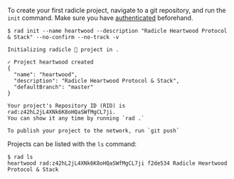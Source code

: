 
To create your first radicle project, navigate to a git repository, and run the
`init` command.  Make sure you have [authenticated](../rad-auth.md) beforehand.

```
$ rad init --name heartwood --description "Radicle Heartwood Protocol & Stack" --no-confirm --no-track -v

Initializing radicle 👾 project in .

✓ Project heartwood created
{
  "name": "heartwood",
  "description": "Radicle Heartwood Protocol & Stack",
  "defaultBranch": "master"
}

Your project's Repository ID (RID) is rad:z42hL2jL4XNk6K8oHQaSWfMgCL7ji.
You can show it any time by running `rad .`

To publish your project to the network, run `git push`
```

Projects can be listed with the `ls` command:

```
$ rad ls
heartwood rad:z42hL2jL4XNk6K8oHQaSWfMgCL7ji f2de534 Radicle Heartwood Protocol & Stack
```

